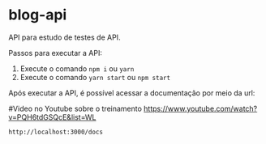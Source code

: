 # blog-api

API para estudo de testes de API.

Passos para executar a API:

1. Execute o comando `npm i` ou `yarn`
2. Execute o comando `yarn start` ou `npm start`

Após executar a API, é possível acessar a documentação por meio da url:

#Video no Youtube sobre o treinamento
https://www.youtube.com/watch?v=PQH6tdGSQcE&list=WL

```
http://localhost:3000/docs
```
